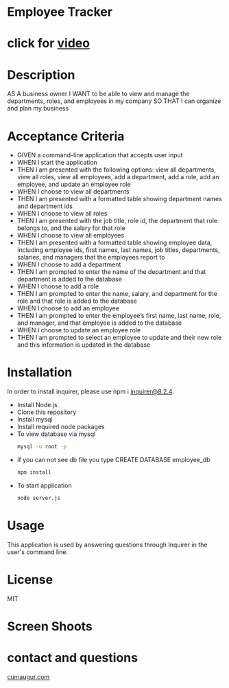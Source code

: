 # Employee Tracker
# click for [video]()

# Description
AS A business owner
I WANT to be able to view and manage the departments, roles, and employees in my company
SO THAT I can organize and plan my business

# Acceptance Criteria
* GIVEN a command-line application that accepts user input
* WHEN I start the application
* THEN I am presented with the following options: view all departments, view all roles, view all employees, add a department, add a role, add an employee, and update an employee role
* WHEN I choose to view all departments
* THEN I am presented with a formatted table showing department names and department ids
* WHEN I choose to view all roles
* THEN I am presented with the job title, role id, the department that role belongs to, and the salary for that role
* WHEN I choose to view all employees
* THEN I am presented with a formatted table showing employee data, including employee ids, first names, last names, job titles, departments, salaries, and managers that the employees report to
* WHEN I choose to add a department
* THEN I am prompted to enter the name of the department and that department is added to the database
* WHEN I choose to add a role
* THEN I am prompted to enter the name, salary, and department for the role and that role is added to the database
* WHEN I choose to add an employee
* THEN I am prompted to enter the employee’s first name, last name, role, and manager, and that employee is added to the database
* WHEN I choose to update an employee role
* THEN I am prompted to select an employee to update and their new role and this information is updated in the database

# Installation
In order to install inquirer, please use npm i inquirer@8.2.4.
* Install Node.js 
* Clone this repository
* Install mysql
* Install required node packages
* To view database via mysql
    ```bash
    mysql -u root -p
    ```
* if you can not see db file you type CREATE DATABASE employee_db
    ```bash
    npm install
    ```
* To start application
    ```bash
    node server.js
    ```

# Usage
This application is used by answering questions through Inquirer in the user's command line. 



# License
MIT

# Screen Shoots


# contact and questions

[cumaugur.com](https://www.cumaugur.com/)


